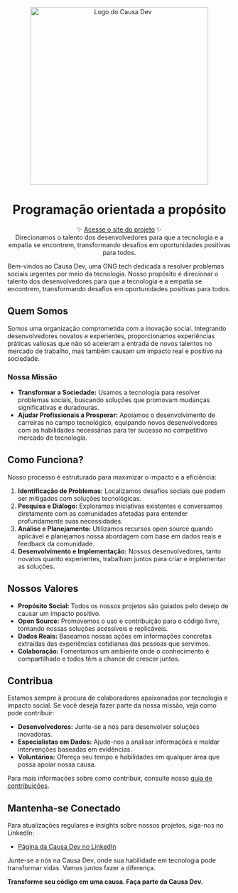 <p align="center">
  <img src="https://causa-dev-public-images.s3.amazonaws.com/LogoCausaDev1k.png" width="400px" align="center" alt="Logo do Causa Dev" />
  <h1 align="center">Programação orientada a propósito</h1>
  <p align="center">
    ✨ <a href="https://www.causadev.com.br">Acesse o site do projeto</a> ✨
    <br/>
    Direcionamos o talento dos desenvolvedores para que a tecnologia e a empatia se encontrem, transformando desafios em oportunidades positivas para todos.
  </p>
</p>

Bem-vindos ao Causa Dev, uma ONG tech dedicada a resolver problemas sociais urgentes por meio da tecnologia. Nosso propósito é direcionar o talento dos desenvolvedores para que a tecnologia e a empatia se encontrem, transformando desafios em oportunidades positivas para todos.

## Quem Somos

Somos uma organização comprometida com a inovação social. Integrando desenvolvedores novatos e experientes, proporcionamos experiências práticas valiosas que não só aceleram a entrada de novos talentos no mercado de trabalho, mas também causam um impacto real e positivo na sociedade.

### Nossa Missão

- **Transformar a Sociedade:** Usamos a tecnologia para resolver problemas sociais, buscando soluções que promovam mudanças significativas e duradouras.
- **Ajudar Profissionais a Prosperar:** Apoiamos o desenvolvimento de carreiras no campo tecnológico, equipando novos desenvolvedores com as habilidades necessárias para ter sucesso no competitivo mercado de tecnologia.

## Como Funciona?

Nosso processo é estruturado para maximizar o impacto e a eficiência:

1. **Identificação de Problemas:** Localizamos desafios sociais que podem ser mitigados com soluções tecnológicas.
2. **Pesquisa e Diálogo:** Exploramos iniciativas existentes e conversamos diretamente com as comunidades afetadas para entender profundamente suas necessidades.
3. **Análise e Planejamento:** Utilizamos recursos open source quando aplicável e planejamos nossa abordagem com base em dados reais e feedback da comunidade.
4. **Desenvolvimento e Implementação:** Nossos desenvolvedores, tanto novatos quanto experientes, trabalham juntos para criar e implementar as soluções.

## Nossos Valores

- **Propósito Social:** Todos os nossos projetos são guiados pelo desejo de causar um impacto positivo.
- **Open Source:** Promovemos o uso e contribuição para o código livre, tornando nossas soluções acessíveis e replicáveis.
- **Dados Reais:** Baseamos nossas ações em informações concretas extraídas das experiências cotidianas das pessoas que servimos.
- **Colaboração:** Fomentamos um ambiente onde o conhecimento é compartilhado e todos têm a chance de crescer juntos.

## Contribua

Estamos sempre à procura de colaboradores apaixonados por tecnologia e impacto social. Se você deseja fazer parte da nossa missão, veja como pode contribuir:

- **Desenvolvedores:** Junte-se a nós para desenvolver soluções inovadoras.
- **Especialistas em Dados:** Ajude-nos a analisar informações e moldar intervenções baseadas em evidências.
- **Voluntários:** Ofereça seu tempo e habilidades em qualquer área que possa apoiar nossa causa.

Para mais informações sobre como contribuir, consulte nosso [guia de contribuições]([CONTRIBUTING.md](https://github.com/Causa-Dev/causa-dev-contribution-guide)).

## Mantenha-se Conectado

Para atualizações regulares e insights sobre nossos projetos, siga-nos no LinkedIn:
- [Página da Causa Dev no LinkedIn](https://linkedin.com/company/causa-dev)

Junte-se a nós na Causa Dev, onde sua habilidade em tecnologia pode transformar vidas. Vamos juntos fazer a diferença.

**Transforme seu código em uma causa. Faça parte da Causa Dev.**
